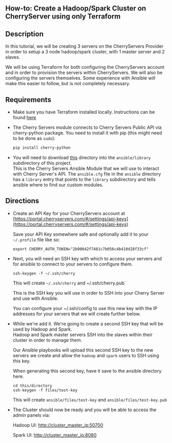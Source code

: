 How-to: Create a Hadoop/Spark Cluster on CherryServer using only Terraform
---

## Description

In this tutorial, we will be creating 3 servers on the CherryServers Provider 
in order to setup a 3 node hadoop/spark cluster, with 1 master server and 2 slaves.  

We will be using Terraform for both configuring the CherryServers account and in order to
provision the servers within CherryServers. We will also be configuring the servers themselves.
Some experience with Ansible will make this easier to follow, but is not completely necessary.

## Requirements

- Make sure you have Terraform installed locally. 
Instructions can be found [here](https://learn.hashicorp.com/terraform/getting-started/install.html)


- The Cherry Servers module connects to Cherry Servers Public API via cherry-python package. You need to install it with pip (this might need to be done as `sudo`):

    ```bash
    pip install cherry-python
    ```
- You will need to download [this](https://github.com/cherryservers/cherry-ansible-module/tree/master/cherryservers) directory into the `ansible/library` subdirectory of this project.  
This is the Cherry Servers Ansible Module that we will use to interact with Cherry Server's API. The `ansible.cfg` file in the `ansible` directory has a `library` entry that points to the `library` subdirectory and tells ansible where to find our custom modules.


## Directions

- Create an API Key for your CherryServers account at [https://portal.cherryservers.com/#/settings/api-keys](https://portal.cherryservers.com/#/settings/api-keys)

    Save your API Key somewhere safe and optionally add it to your `~/.profile` file like so:

    ```
    export CHERRY_AUTH_TOKEN="2b00042f7481c7b056c4b410d28f33cf"
    ```


- Next, you will need an SSH key with which to access your servers and for ansible to connect to your servers to configure them.

    ```
    ssh-keygen -f ~/.ssh/cherry
    ```

    This will create `~/.ssh/cherry` and ~/.ssh/cherry.pub`

    This is the SSH key you will use in order to SSH into your Cherry Server and use with Ansible.  
    
    You can configure your ~/.ssh/config to use this new key with the IP addresses for your servers that we will create further below.

- While we're add it.  We're going to create a second SSH key that will be used by Hadoop and Spark.  
    Hadoop and Spark master servers SSH into the slaves within their cluster in order to manage them.  
    
    Our Ansible playbooks will upload this second SSH key to the new servers we create and allow the `hadoop` and `spark` users to SSH using this key. 
    
    When generating this second key, have it save to the ansible directory here.

    ```
    cd this/directory
    ssh-keygen -f files/test-key
    ```

    This will create `ansible/files/test-key` and `ansible/files/test-key.pub`

- The Cluster should now be ready and you will be able to access the admin panels via:

    Hadoop UI: [http://cluster_master_ip:50700]()

    Spark UI: [http://cluster_master_ip:8080]()

